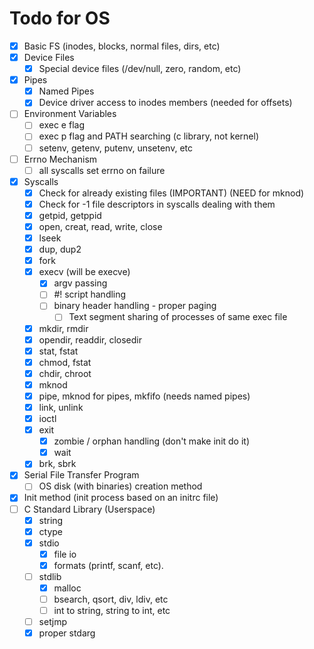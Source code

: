 # Todo for OS
- [x] Basic FS (inodes, blocks, normal files, dirs, etc)
- [x] Device Files
    - [x] Special device files (/dev/null, zero, random, etc)
- [x] Pipes
    - [x] Named Pipes
    - [x] Device driver access to inodes members (needed for offsets)
- [ ] Environment Variables
    - [ ] exec e flag
    - [ ] exec p flag and PATH searching (c library, not kernel)
    - [ ] setenv, getenv, putenv, unsetenv, etc
- [ ] Errno Mechanism
    - [ ] all syscalls set errno on failure
- [x] Syscalls
    - [x] Check for already existing files (IMPORTANT) (NEED for mknod)
    - [x] Check for -1 file descriptors in syscalls dealing with them
    - [x] getpid, getppid
    - [x] open, creat, read, write, close
    - [x] lseek
    - [x] dup, dup2
    - [x] fork
    - [x] execv (will be execve)
        - [x] argv passing
        - [ ] #! script handling
        - [ ] binary header handling - proper paging
            - [ ] Text segment sharing of processes of same exec file
    - [x] mkdir, rmdir
    - [x] opendir, readdir, closedir
    - [x] stat, fstat
    - [x] chmod, fstat
    - [x] chdir, chroot
    - [x] mknod
    - [x] pipe, mknod for pipes, mkfifo (needs named pipes)
    - [x] link, unlink
    - [x] ioctl
    - [x] exit
        - [x] zombie / orphan handling (don't make init do it)
        - [x] wait
    - [x] brk, sbrk
- [x] Serial File Transfer Program
    - [ ] OS disk (with binaries) creation method
- [x] Init method (init process based on an initrc file)
- [ ] C Standard Library (Userspace)
    - [x] string
    - [x] ctype
    - [x] stdio
        - [x] file io
        - [x] formats (printf, scanf, etc).
    - [ ] stdlib
        - [x] malloc
        - [ ] bsearch, qsort, div, ldiv, etc
        - [ ] int to string, string to int, etc
    - [ ] setjmp
    - [x] proper stdarg
